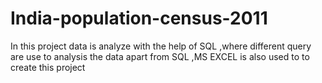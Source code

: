 # India-population-census-2011
In this project data is analyze with the help of SQL ,where different query are use to analysis the data apart from SQL ,MS EXCEL is also used to to create this project 
